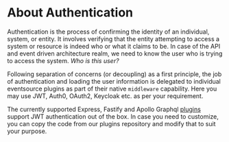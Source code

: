 # About Authentication

Authentication is the process of confirming the identity of an individual, system, or entity. It involves verifying that the entity attempting to access a system or resource is indeed who or what it claims to be. In case of the API and event driven architecture realm, we need to know the user who is trying to access the system. _Who is this user?_

Following separation of concerns (or decoupling) as a first principle, the job of authentication and loading the user information is delegated to individual eventsource plugins as part of their native `middleware` capability. Here you may use JWT, Auth0, OAuth2, Keycloak etc. as per your requirement.

The currently supported Express, Fastify and Apollo Graphql [plugins](https://github.com/godspeedsystems/gs-plugins) support JWT authentication out of the box. In case you need to customize, you can copy the code from our plugins repository and modify that to suit your purpose.

